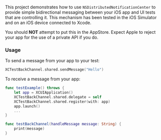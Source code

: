 This project demonstrates how to use `NSDistributedNotificationCenter` to provide simple bidirectional messaging between your iOS app and UI tests that are controlling it. This mechanism has been tested in the iOS Simulator and on an iOS device connected to Xcode.

You should **NOT** attempt to put this in the AppStore. Expect Apple to reject your app for the use of a private API if you do.

### Usage

To send a message from your app to your test:

```swift
XCTestBackChannel.shared.sendMessage("Hello")
```

To receive a message from your app:

```swift
func testExample() throws {
    let app = XCUIApplication()
    XCTestBackChannel.shared.delegate = self
    XCTestBackChannel.shared.register(with: app)
    app.launch()
    ...
}

func testBackChannel(handleMessage message: String) {
    print(message)
}
```

